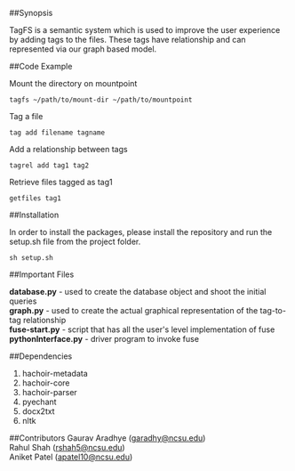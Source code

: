 
##Synopsis

TagFS is a semantic system which is used to improve the user experience by adding tags to the files. These tags have relationship and can represented via our graph based model.

##Code Example

Mount the directory on mountpoint

<code>tagfs ~/path/to/mount-dir ~/path/to/mountpoint</code>

Tag a file

<code>tag add filename tagname</code>

Add a relationship between tags

<code>tagrel add tag1 tag2</code> 

Retrieve files tagged as tag1

<code>getfiles tag1</code>



##Installation

In order to install the packages, please install the repository and run the setup.sh file from the project folder.

<code>sh setup.sh</code>

##Important Files

**database.py**        - used to create the database object and shoot the initial queries<br>
**graph.py**           - used to create the actual graphical representation of the tag-to-tag relationship<br>
**fuse-start.py** 	   - script that has all the user's level implementation of fuse<br>
**pythonInterface.py** - driver program to invoke fuse<br>

##Dependencies

<ol>
	<li>hachoir-metadata</li>
	<li>hachoir-core</li>
	<li>hachoir-parser</li>
	<li>pyechant</li>
	<li>docx2txt</li>
	<li>nltk</li>
</ol>

##Contributors
Gaurav Aradhye (garadhy@ncsu.edu)<br>
Rahul Shah (rshah5@ncsu.edu)<br>
Aniket Patel (apatel10@ncsu.edu)
